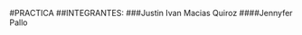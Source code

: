 #PRACTICA
##INTEGRANTES:
###Justin Ivan Macias Quiroz
####Jennyfer Pallo
<img scr="login_uteq.png" width="300" heigth="500">
